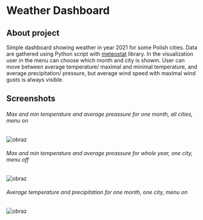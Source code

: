# Weather Dashboard


## About project
Simple dashboard showing weather in year 2021 for some Polish cities. Data are gathered using Python script with [meteostat](https://dev.meteostat.net/python/) library.
In the visualization user in the menu can choose which month and city is showm. User can move between average temperature/ maximal and minimal temperature,  and average precipitation/ pressure, but average wind speed with maximal wind gusts is always visible.

## Screenshots
###### Max and min temperature and average preassure for one month, all cities, menu on
![obraz](https://user-images.githubusercontent.com/56642926/165750957-6ddd4427-8ca2-471e-89ec-95df4969db4f.png)


###### Max and min temperature and average preassure for whole year, one city, menu off
![obraz](https://user-images.githubusercontent.com/56642926/165750803-9ef84333-097e-45d5-91c7-10bbadec9376.png)


###### Average temperature and precipitation for one month, one city, menu on
![obraz](https://user-images.githubusercontent.com/56642926/165750674-661cc04c-9a8d-42d6-ac14-ff1ee8fe5612.png)




